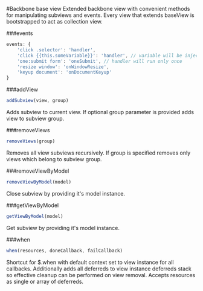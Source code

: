 #Backbone base view
Extended backbone view with convenient methods for manipulating subviews and events.
Every view that extends baseView is bootstrapped to act as collection view.

###events
```javascript
events: {
    'click .selector': 'handler',
    'click {{this.someVariable}}': 'handler', // variable will be injected
    'one:submit form': 'oneSubmit', // handler will run only once
    'resize window': 'onWindowResize',
    'keyup document': 'onDocumentKeyup'
}
```
###addView
```javascript
addSubview(view, group)
```
Adds subview to current view. If optional group parameter is provided adds view to subview group.

###removeViews
```javascript
removeViews(group)
```
Removes all view subviews recursively. If group is specified removes only views which belong to subview group.

###removeViewByModel
```javascript
removeViewByModel(model)
```
Close subview by providing it's model instance.

###getViewByModel
```javascript
getViewByModel(model)
```
Get subview by providing it's model instance.

###when
```javascript
when(resources, doneCallback, failCallback)
```
Shortcut for $.when with default context set to view instance for all callbacks.
Additionally adds all deferreds to view instance deferreds stack so effective cleanup can be performed on view removal.
Accepts resources as single or array of deferreds.
